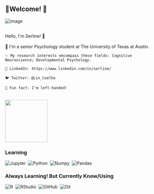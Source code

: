 ## 🐰Welcome! 🐰


<p align="center">
  
![image](https://user-images.githubusercontent.com/112104031/191302542-3792f635-fffd-494a-a580-0c215c038c8b.png)

  <br>
    Hello, I'm Serline! 👋<br>
   
<br>
    🏫  I'm a senior Psychology student at The University of Texas at Austin.
    
    ✨ My research interests emcompass these fields: Cognitive Neuroscience; Developmental Psychology.
    
    💼 LinkedIn: https://www.linkedin.com/in/serline/ 
    
    🐦 Twitter: @Lin_Coelho
    
    🐰 Fun fact: I'm left-handed!
  
  <br>
  
  <img height="137px" src="https://github-readme-stats.vercel.app/api?username=serlinec&hide_title=true&hide_border=false&show_icons=true&include_all_commits=true&count_private=true&line_height=20&text_color=000&icon_color=000&bg_color=fffa6b,f8ff00,00d2ff,3a47d5&theme=graywhite"/>
  
  ### Learning
![Jupyter](https://img.shields.io/badge/-Jupyter-05122A?style=flat&logo=Jupyter)&nbsp;
![Python](https://img.shields.io/badge/-Python-05122A?style=flat&logo=python)&nbsp;
![Numpy](https://img.shields.io/badge/-Numpy-05122A?style=flat&logo=Numpy)&nbsp;
![Pandas](https://img.shields.io/badge/-Pandas-05122A?style=flat&logo=Pandas&logoColor=1572B6)&nbsp;

### Always Learning! But Currently Know/Using
![R](https://img.shields.io/badge/-R-05122A?style=flat&logo=R&logoColor=276DC3)&nbsp;
![RStudio](https://img.shields.io/badge/-RStudio-05122A?style=flat&logo=rstudio)&nbsp; <!-- this will soon be renamed to "posit" -->
![GitHub](https://img.shields.io/badge/-GitHub-05122A?style=flat&logo=github)&nbsp;
![Git](https://img.shields.io/badge/-Git-05122A?style=flat&logo=git)&nbsp;
</p> 
